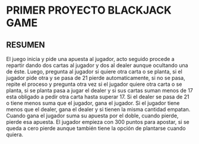 # PRIMER PROYECTO BLACKJACK GAME
## RESUMEN

El juego inicia y pide una apuesta al jugador, acto seguido procede a repartir dando dos cartas al jugador 
y dos al dealer aunque ocultando una de éste.
Luego, pregunta al jugador si quiere otra carta o se planta, si el jugador pide otra y se pasa de 21 pierde 
automaticamente, si no se pasa, repite el proceso y pregunta otra vez si el jugador quiere otra carta o se 
planta, si se planta pasa a jugar el dealer y si sus cartas suman menos de 17 esta obligado a pedir otra 
carta hasta superar 17.
Si el dealer se pasa de 21 o tiene menos suma que el jugador, gana el jugador. Si el jugador tiene menos que 
el dealer, gana el dealer y si tienen la misma cantidad empatan.
Cuando gana el jugador suma su apuesta por el doble, cuando pierde, pierde esa apuesta.
El jugador empieza con 300 puntos para apostar, si se queda a cero pierde aunque también tiene la opción de 
plantarse cuando quiera.